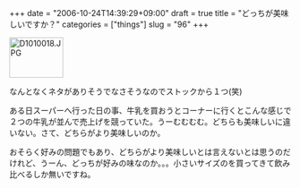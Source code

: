 +++
date = "2006-10-24T14:39:29+09:00"
draft = true
title = "どっちが美味しいですか？"
categories = ["things"]
slug = "96"
+++

<a href="/images/2006/10/D1010018.JPG" rel="lightbox"  ><img src="/images/2006/10/D1010018.JPG" alt="D1010018.JPG" title="D1010018.JPG" width="96" height="72" border="0" /></a>

なんとなくネタがありそうでなさそうなのでストックから１つ(笑)

ある日スーパーへ行った日の事、牛乳を買おうとコーナーに行くとこんな感じで２つの牛乳が並んで売上げを競っていた。うーむむむむ。どちらも美味しいに違いない。さて、どちらがより美味しいのか。

おそらく好みの問題でもあり、どちらがより美味しいとは言えないとは思うのだけれど、うーん、どっちが好みの味なのか。。。小さいサイズのを買ってきて飲み比べるしか無いですね。
